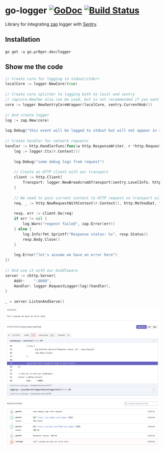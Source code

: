 # go-logger [![GoDoc][doc-img]][doc] [![Build Status][ci-img]][ci]

Library for integrating [zap](https://godocs.io/go.pr0ger.dev/logger) logger with [Sentry](https://sentry.io/). 

## Installation

`go get -u go.pr0ger.dev/logger`

## Show me the code

```go
// Create core for logging to stdout/stderr
localCore := logger.NewCore(true)

// Create core splitter to logging both to local and sentry
// zapcore.NewTee also can be used, but is not recommended if you want to use RequestLogger middleware
core := logger.NewSentryCoreWrapper(localCore, sentry.CurrentHub())

// And create logger
log := zap.New(core)

log.Debug("this event will be logged to stdout but will not appear in request breadcrumbs")

// Create handler for network requests
handler := http.HandlerFunc(func(w http.ResponseWriter, r *http.Request) {
    log := logger.Ctx(r.Context())

    log.Debug("some debug logs from request")

    // Create an HTTP client with our transport 
    client := http.Client{
        Transport: logger.NewBreadcrumbTransport(sentry.LevelInfo, http.DefaultTransport),
    }
    
    // We need to pass current context to HTTP request so transport will know where to log
    req, _ := http.NewRequestWithContext(r.Context(), http.MethodGet, "https://go.pr0ger.dev/logger", nil)

    resp, err := client.Do(req)
    if err != nil {
        log.Warn("request failed", zap.Error(err))
    } else {
        log.Info(fmt.Sprintf("Response status: %s", resp.Status))
        resp.Body.Close()
    }

    log.Error("let's assume we have an error here")
})

// And use it with our middleware
server := &http.Server{
    Addr:    ":8080",
    Handler: logger.RequestLogger(log)(handler),
}

_ = server.ListenAndServe()
```

![event](.github/img/event.png)


[doc-img]: https://godoc.org/go.pr0ger.dev/logger?status.svg
[doc]: https://pkg.go.dev/go.pr0ger.dev/logger
[ci-img]: https://drone.pr0ger.dev/api/badges/Pr0Ger/go-logger/status.svg
[ci]: https://drone.pr0ger.dev/Pr0Ger/go-logger

